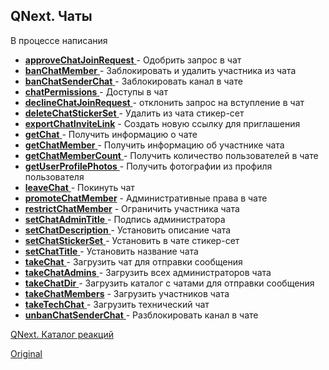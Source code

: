 ## QNext. Чаты

В процессе написания






 * [**approveChatJoinRequest** ](/docs-test/reactions/approvechatjoinrequest)- Одобрить запрос в чат
 * [**banChatMember** ](/docs-test/reactions/kickchatmember)- Заблокировать и удалить участника из чата
 * [**banChatSenderChat** ](/docs-test/reactions/banchatsenderchat)- Заблокировать канал в чате
 * [**chatPermissions** ](/docs-test/reactions/chatpermissions)- Доступы в чат
 * [**declineChatJoinRequest** ](/docs-test/reactions/declinechatjoinrequest)- отклонить запрос на вступление в чат
 * [**deleteChatStickerSet** ](/docs-test/reactions/deletechatstickerset)- Удалить из чата стикер-сет
 * [**exportChatInviteLink**](/docs-test/reactions/exportchatinvitelink) - Создать новую ссылку для приглашения
 * [**getChat** ](/docs-test/reactions/getchat)- Получить информацию о чате
 * [**getChatMember** ](/docs-test/reactions/getchatmember)- Получить информацию об участнике чата
 * [**getChatMemberCount** ](/docs-test/reactions/getchatmembercount)- Получить количество пользователей в чате
 * [**getUserProfilePhotos** ](/docs-test/reactions/getuserprofilephotos)- Получить фотографии из профиля пользователя
 * [**leaveChat** ](/docs-test/reactions/leavechat)- Покинуть чат
 * [**promoteChatMember**](/docs-test/reactions/promotechatmember) - Административные права в чате
 * [**restrictChatMember**](/docs-test/reactions/restrictchatmember) - Ограничить участника чата
 * [**setChatAdminTitle** ](/docs-test/reactions/setchatadmintitle)- Подпись администратора
 * [**setChatDescription** ](/docs-test/reactions/setchatdescription)- Установить описание чата 
 * [**setChatStickerSet** ](/docs-test/reactions/setchatstickerset)- Установить в чате стикер-сет
 * [**setChatTitle** ](/docs-test/reactions/setchattitle)- Установить название чата
 * [**takeChat** ](/docs-test/reactions/takechat)- Загрузить чат для отправки сообщения
 * [**takeChatAdmins** ](/docs-test/reactions/takechatadmins)- Загрузить всех администраторов чата
 * [**takeChatDir** ](/docs-test/reactions/takechatdir)- Загрузить каталог с чатами  для отправки сообщения
* [  **takeChatMembers**](/docs-test/reactions/takechatmembers) - Загрузить участников чата
 * [**takeTechChat**  ](/docs-test/reactions/taketechchat)- Загрузить технический чат
 * [**unbanChatSenderChat**  ](/docs-test/reactions/unbanchatsenderchat)- Разблокировать канал в чате





[QNext. Каталог реакций](/docs-test/reactions)
  
[Original](https://telegra.ph/QNext-admin-chat-about-07-05)